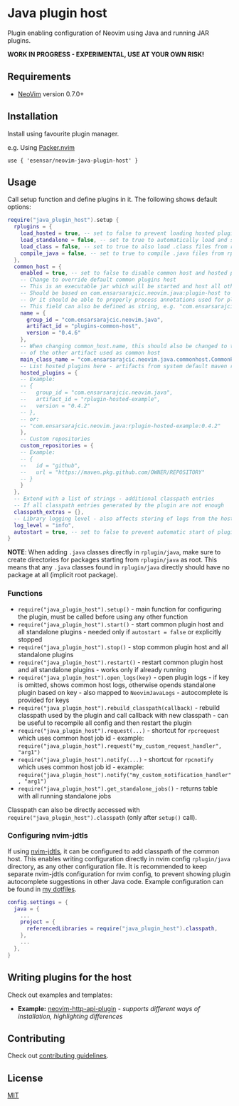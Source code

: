 # Java plugin host

Plugin enabling configuration of Neovim using Java and running JAR plugins.

**WORK IN PROGRESS - EXPERIMENTAL, USE AT YOUR OWN RISK!**


## Requirements

- [NeoVim](https://neovim.io) version 0.7.0+

## Installation

Install using favourite plugin manager.

e.g. Using [Packer.nvim](https://github.com/wbthomason/packer.nvim)

```
use { 'esensar/neovim-java-plugin-host' }
```

## Usage

Call setup function and define plugins in it. The following shows default options:
```lua
require("java_plugin_host").setup {
  rplugins = {
    load_hosted = true, -- set to false to prevent loading hosted plugins from rplugin/hosted-jar
    load_standalone = false, -- set to true to automatically load and start all plugins from rplugin/jar as standalone plugins
    load_class = false, -- set to true to also load .class files from rplugin/java - useful for quick plugins
    compile_java = false, -- set to true to compile .java files from rplugin/java - set load_class to true to also load them
  },
  common_host = {
    enabled = true, -- set to false to disable common host and hosted plugins
    -- Change to override default common plugins host
    -- This is an executable jar which will be started and host all other plugins
    -- Should be based on com.ensarsarajcic.neovim.java:plugin-host to work properly
    -- Or it should be able to properly process annotations used for plugins
    -- This field can also be defined as string, e.g. "com.ensarsarajcic.neovim.java:plugins-common-host:0.4.6"
    name = {
      group_id = "com.ensarsarajcic.neovim.java",
      artifact_id = "plugins-common-host",
      version = "0.4.6"
    },
    -- When changing common_host.name, this should also be changed to the main class
    -- of the other artifact used as common host
    main_class_name = "com.ensarsarajcic.neovim.java.commonhost.CommonPluginHost",
    -- List hosted plugins here - artifacts from system default maven repositories
    hosted_plugins = {
    -- Example:
    -- {
    --   group_id = "com.ensarsarajcic.neovim.java",
    --   artifact_id = "rplugin-hosted-example",
    --   version = "0.4.2"
    -- },
    -- or:
    -- "com.ensarsarajcic.neovim.java:rplugin-hosted-example:0.4.2"
    },
    -- Custom repositories
    custom_repositories = {
    -- Example:
    -- {
    --   id = "github",
    --   url = "https://maven.pkg.github.com/OWNER/REPOSITORY"
    -- }
    }
  },
  -- Extend with a list of strings - additional classpath entries
  -- If all classpath entries generated by the plugin are not enough
  classpath_extras = {},
  -- Library logging level - also affects storing of logs from the hosted plugins
  log_level = "info",
  autostart = true, -- set to false to prevent automatic start of plugins - must call start() then
}
```

**NOTE**: When adding `.java` classes directly in `rplugin/java`, make sure to create directories for packages starting from `rplugin/java` as root. This means that any `.java` classes found in `rplugin/java` directly should have no package at all (implicit root package).

### Functions

- `require("java_plugin_host").setup()` - main function for configuring the plugin, must be called before using any other function
- `require("java_plugin_host").start()` - start common plugin host and all standalone plugins - needed only if `autostart = false` or explicitly stopped
- `require("java_plugin_host").stop()` - stop common plugin host and all standalone plugins
- `require("java_plugin_host").restart()` - restart common plugin host and all standalone plugins - works only if already running
- `require("java_plugin_host").open_logs(key)` - open plugin logs - if key is omitted, shows common host logs, otherwise opends standalone plugin based on key - also mapped to `NeovimJavaLogs` - autocomplete is provided for keys
- `require("java_plugin_host").rebuild_classpath(callback)` - rebuild classpath used by the plugin and call callback with new classpath - can be useful to recompile all config and then restart the plugin
- `require("java_plugin_host").request(...)` - shortcut for `rpcrequest` which uses common host job id - example: `require("java_plugin_host").request("my_custom_request_handler", "arg1")`
- `require("java_plugin_host").notify(...)` - shortcut for `rpcnotify` which uses common host job id - example: `require("java_plugin_host").notify("my_custom_notification_handler", "arg1")`
- `require("java_plugin_host").get_standalone_jobs()` - returns table with all running standalone jobs

Classpath can also be directly accessed with `require("java_plugin_host").classpath` (only after `setup()` call).

### Configuring nvim-jdtls

If using [nvim-jdtls](https://github.com/mfussenegger/nvim-jdtls), it can be configured to add classpath of the common host. This enables writing configuration directly in nvim config `rplugin/java` directory, as any other configuration file. It is recommended to keep separate nvim-jdtls configuration for nvim config, to prevent showing plugin autocomplete suggestions in other Java code. Example configuration can be found in [my dotfiles](https://github.com/esensar/dotfiles/blob/main/symlinks/config/nvim/lua/esensar/lsp/jdtls_setup.lua).

```lua
config.settings = {
  java = {
    ...
    project = {
      referencedLibraries = require("java_plugin_host").classpath,
    },
    ...
  },
}
```

## Writing plugins for the host

Check out examples and templates:
- **Example:** [neovim-http-api-plugin](https://github.com/esensar/neovim-http-api-plugin) - *supports different ways of installation, highlighting differences*

## Contributing

Check out [contributing guidelines](CONTRIBUTING.md).

## License

[MIT](LICENSE)
